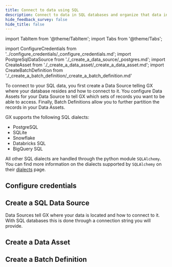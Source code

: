```yaml
---
title: Connect to data using SQL
description: Connect to data in SQL databases and organize that data into Batches for retrieval and validation.
hide_feedback_survey: false
hide_title: false
---
```


import TabItem from '@theme/TabItem';
import Tabs from '@theme/Tabs';

import ConfigureCredentials from '../configure_credentials/_configure_credentials.md';
import PostgreSqlDataSource from './_create_a_data_source/_postgres.md';
import CreateAsset from './_create_a_data_asset/_create_a_data_asset.md';
import CreateBatchDefinition from './_create_a_batch_definition/_create_a_batch_definition.md'

To connect to your SQL data, you first create a Data Source telling GX where your database resides and how to connect to it.  You configure Data Assets for your Data Source to tell GX which sets of records you want to be able to access.  Finally, Batch Definitions allow you to further partition the records in your Data Assets.

GX supports the following SQL dialects:

- PostgreSQL
- SQLite
- Snowflake
- Databricks SQL
- BigQuery SQL

All other SQL dialects are handled through the python module `SQLAlchemy`.  You can find more information on the dialects supported by `SQLAlchemy` on their [dialects](https://docs.sqlalchemy.org/en/20/dialects/index.html) page.

## Configure credentials

<ConfigureCredentials/>

## Create a SQL Data Source

Data Sources tell GX where your data is located and how to connect to it.  With SQL databases this is done through a connection string you will provide.

<Tabs>

<TabItem value="postgresql" label="PostgreSql">
<PostgreSqlDataSource/>
</TabItem>

<TabItem value="sqlite" label="SQLite">
<PostgreSqlDataSource/>
</TabItem>

</Tabs>

## Create a Data Asset

<CreateAsset/>

## Create a Batch Definition

<CreateBatchDefinition/>